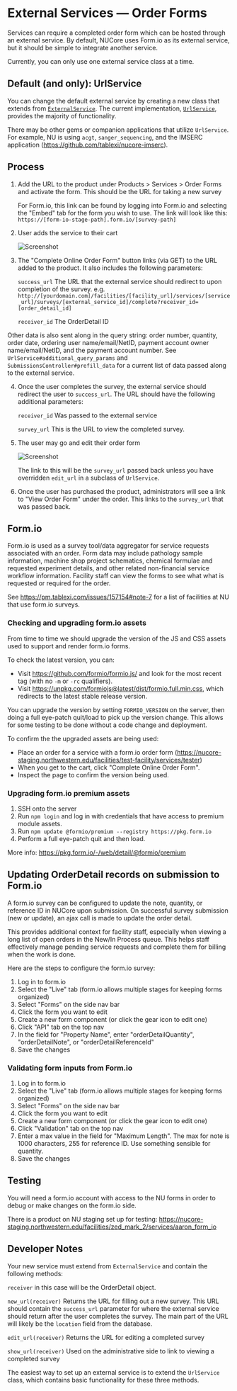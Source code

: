 # External Services — Order Forms

Services can require a completed order form which can be hosted through an external service. By default, NUCore uses Form.io as its external service, but it should be simple to integrate another service.

Currently, you can only use one external service class at a time.

## Default (and only): UrlService

You can change the default external service by creating a new class that extends from [`ExternalService`](../app/models/external_service.rb). The current implementation, [`UrlService`](../app/models/url_service.rb), provides the majority of functionality.

There may be other gems or companion applications that utilize `UrlService`.
For example, NU is using `acgt`, `sanger_sequencing`, and the IMSERC application (https://github.com/tablexi/nucore-imserc).

## Process

1. Add the URL to the product under Products > Services > Order Forms and activate the form. This should be the URL for taking a new survey

    For Form.io, this link can be found by logging into Form.io and selecting the "Embed" tab for the form you wish to use.
    The link will look like this: `https://[form-io-stage-path].form.io/[survey-path]`

2. User adds the service to their cart

   ![Screenshot](images/complete-online-order-form.png)

3. The "Complete Online Order Form" button links (via GET) to the URL added to the product. It also includes the following parameters:

   `success_url` The URL that the external service should redirect to upon completion of the survey.
    e.g. `http://[yourdomain.com]/facilities/[facility_url]/services/[service_url]/surveys/[external_service_id]/complete?receiver_id=[order_detail_id]`

   `receiver_id` The OrderDetail ID

 Other data is also sent along in the query string: order number, quantity, order date, ordering user name/email/NetID,  payment account owner name/email/NetID, and the payment account number.   See `UrlService#additional_query_params` and `SubmissionsController#prefill_data` for a current list of data passed along to the external service.

4. Once the user completes the survey, the external service should redirect the user to `success_url`. The URL should have the following additional parameters:

   `receiver_id` Was passed to the external service

   `survey_url` This is the URL to view the completed survey.

5. The user may go and edit their order form

    ![Screenshot](images/edit-online-order-form.png)

    The link to this will be the `survey_url` passed back unless you have overridden `edit_url` in a subclass of `UrlService`.

6. Once the user has purchased the product, administrators will see a link to "View Order Form" under the order. This links to the `survey_url` that was passed back.

## Form.io

Form.io is used as a survey tool/data aggregator for service requests associated with an order.
Form data may include pathology sample information, machine shop project schematics, chemical formulae and requested experiment details, and other related non-financial service workflow information. Facility staff can view the forms to see what what is requested or required for the order.

See https://pm.tablexi.com/issues/157154#note-7 for a list of facilities at NU that use form.io surveys.

### Checking and upgrading form.io assets

From time to time we should upgrade the version of the JS and CSS assets used to support and render form.io forms.

To check the latest version, you can:
- Visit https://github.com/formio/formio.js/ and look for the most recent tag (with no `-m` or `-rc` qualifiers).
- Visit https://unpkg.com/formiojs@latest/dist/formio.full.min.css, which redirects to the latest stable release version.

You can upgrade the version by setting `FORMIO_VERSION` on the server, then doing a full eye-patch quit/load to pick up the version change.  This allows for some testing to be done without a code change and deployment.

To confirm the the upgraded assets are being used:
- Place an order for a service with a form.io order form (https://nucore-staging.northwestern.edu/facilities/test-facility/services/tester)
- When you get to the cart, click "Complete Online Order Form".
- Inspect the page to confirm the version being used.

### Upgrading form.io premium assets
1. SSH onto the server
1. Run `npm login` and log in with credentials that have access to premium module assets.
1. Run `npm update @formio/premium --registry https://pkg.form.io`
1. Perform a full eye-patch quit and then load.

More info:
https://pkg.form.io/-/web/detail/@formio/premium

## Updating OrderDetail records on submission to Form.io

A form.io survey can be configured to update the note, quantity, or reference ID in NUCore upon submission.
On successful survey submission (new or update), an ajax call is made to update the order detail.

This provides additional context for facility staff, especially when viewing a long list of open orders in the New/In Process queue.
This helps staff effectively manage pending service requests and complete them for billing when the work is done.

Here are the steps to configure the form.io survey:

1. Log in to form.io
1. Select the "Live" tab (form.io allows multiple stages for keeping forms organized)
1. Select "Forms" on the side nav bar
1. Click the form you want to edit
1. Create a new form component (or click the gear icon to edit one)
1. Click "API" tab on the top nav
1. In the field for "Property Name", enter "orderDetailQuantity", "orderDetailNote", or "orderDetailReferenceId"
1. Save the changes

### Validating form inputs from Form.io

1. Log in to form.io
1. Select the "Live" tab (form.io allows multiple stages for keeping forms organized)
1. Select "Forms" on the side nav bar
1. Click the form you want to edit
1. Create a new form component (or click the gear icon to edit one)
1. Click "Validation" tab on the top nav
1. Enter a max value in the field for "Maximum Length".  The max for note is 1000 characters, 255 for reference ID.  Use something sensible for quantity.
1. Save the changes

## Testing

You will need a form.io account with access to the NU forms in order to debug or make changes on the form.io side.

There is a product on NU staging set up for testing: https://nucore-staging.northwestern.edu/facilities/zed_mark_2/services/aaron_form_io

## Developer Notes

Your new service must extend from `ExternalService` and contain the following methods:

`receiver` in this case will be the OrderDetail object.

`new_url(receiver)` Returns the URL for filling out a new survey. This URL should contain the `success_url` parameter for where the external service should return after the user completes the survey. The main part of the URL will likely be the `location` field from the database.

`edit_url(receiver)` Returns the URL for editing a completed survey

`show_url(receiver)` Used on the administrative side to link to viewing a completed survey

The easiest way to set up an external service is to extend the `UrlService` class, which contains basic functionality for these three methods.
